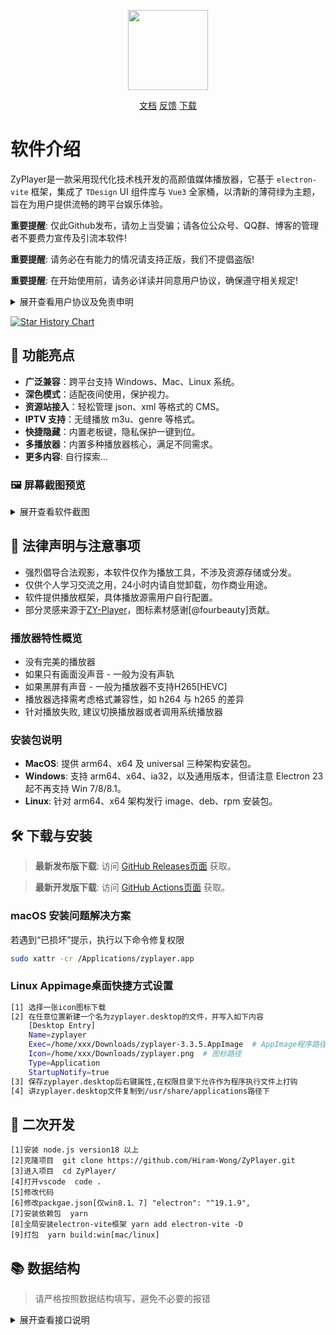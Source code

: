 <p align="center">
  <img width="128" src="https://s2.loli.net/2024/02/29/7Q1nVbhkHdSmo5D.png" >
</p>
<p align="center">
  <a href="https://github.com/Hiram-Wong/ZyPlayer/wiki" target="_blank">文档</a>
  <a href="https://github.com/Hiram-Wong/ZyPlayer/issues" target="_blank">反馈</a>
  <a href="https://github.com/Hiram-Wong/ZyPlayer/releases" target="_blank">下载</a>
</p>

# 软件介绍

ZyPlayer是一款采用现代化技术栈开发的高颜值媒体播放器，它基于 `electron-vite` 框架，集成了 `TDesign` UI 组件库与 `Vue3` 全家桶，以清新的薄荷绿为主题，旨在为用户提供流畅的跨平台娱乐体验。

**重要提醒**: 仅此Github发布，请勿上当受骗；请各位公众号、QQ群、博客的管理者不要费力宣传及引流本软件!

**重要提醒**: 请务必在有能力的情况请支持正版，我们不提倡盗版!

**重要提醒**: 在开始使用前，请务必详读并同意用户协议，确保遵守相关规定!

<details>
<summary>展开查看用户协议及免责申明</summary>
感谢您选择使用zyplayer(以下简称本软件)，在使用产品和服务之前，请您仔细阅读和理解以下声明:

1. 若您不同意本声明的任何内容，请您立即停止使用本软件。一旦您开始使用本软件产品和服务，则表示您已同意本声明的所有内容。
2. 本软件仅供个人学习、研究和技术交流使用，仅提供展示功能，所有数据资源均由用户自身制作提供，包括但不限于视频网站、媒体分享站点等。本软件无法控制这些资源的合法性、准确性、完整性或可用性，因此不对资源内容的真实性、合法性或适用性负责。
3. 由于数据源为用户自行制作，我们在此特别提醒, 视频或弹幕中可能出现的任何第三方广告、产品推广信息等相关内容，均系第三方(含用户)行为植入，非本软件策划或添加。请您在体验过程中保持警惕，对这类信息的真实性及合法性进行自主甄别，如用户遇诈骗因此产生的损失，本平台不承担任何责任。
4. 本软件利用网络爬虫技术获取部分数据，旨在为用户提供更全面的信息服务。包括不限于豆瓣(douban.com)、酷云(ky.live)、云合(enlightent.cn)、112114(112114.xyz), 值得注意的是这些网站的API未经过授权。用户在使用这些数据时可能面临法律风险，如因此导致的法律责任，用户应自行承担。
5. 本软件仅使用Iframe嵌入多家视频平台网站内容，包括但不限于爱奇艺(iqiyi.com)、腾讯视频(v.qq.com)、搜狐视频(tv.sohu.com)、聚力网(pptv.com)、360影视(360kan.com)及芒果TV(mgtv.com)等。对于用户在使用本软件过程中对如上网站进行的任何操作，本软件不承担任何责任。
6. 本软件具备资源嗅探特性，可能会引发第三方数据的隐私和安全风险。用户在使用该特性时，需自行承担可能产生的信息泄露或滥用风险，并对其后果负全部责任。
7. 本软件含“去广告”选项以增强体验，我们不鼓励任何侵犯版权或违反服务提供商条款的行为。启用前，请确保您的操作符合法律及服务商规则，并知悉可能的兼容性局限。
8. 为遵守网络安全法的内容审核要求，本软件不提供弹幕发送服务。关于弹幕展示，受限于本地性能未做数据清理，可能存在不良言论，请勿相信因此引起非必的要麻烦。同时如果用户通过任何渠道发表不良言论行为，该行为与本软件无关。我们呼吁用户文明用语，共同维护网络健康环境。
9. 我们深知您的隐私无价。因此，本软件绝不收集任何用户数据，除了必要的WebDev备份（此过程由专业第三方严格管理）外，所有信息均严格本地存储，确保您的数据仅在您掌控之中。此软件不与任何第三方共享您的任何信息。
10. 赞赏行为纯属自愿，旨在表达对开源软件作者或贡献者的支持和感谢，并非购买商品或服务的交易行为。赞赏者应当清楚理解，赞赏款项不享有任何商品或服务的保证，也不构成任何形式的合同关系。
11. 您在使用本软件时需自行负责所有操作和使用结果。本软件不对您通过使用本软件获取的任何内容负责，包括但不限于媒体资源的准确性、版权合规性、完整性、安全性和可用性。对于任何因使用本软件导致的损失、损害或法律纠纷，不承担任何责任。
12. 您在使用本软件时必须遵守您所在国家/地区的相关法律法规，禁止使用本软件进行任何违反法律法规的活动，包括但不限于制作、上传、传播、存储任何违法、侵权、淫秽、诽谤、恶意软件等内容。如您违反相关法律法规，需自行承担法律责任。
13. 本免责声明适用于本软件的所有用户。本软件保留随时修改、更新本声明的权利，并以Github Readme、软件更新等形式通知用户。请您定期查阅并遵守最新的免责声明。

请您在使用本软件之前认真阅读并理解本免责声明的所有内容，感谢您的理解和支持。

</details>

[![Star History Chart](https://api.star-history.com/svg?repos=Hiram-Wong/ZyPlayer&type=Date)](https://star-history.com/#Hiram-Wong/ZyPlayer&Date)

## 🎉 功能亮点

- **广泛兼容**：跨平台支持 Windows、Mac、Linux 系统。
- **深色模式**：适配夜间使用，保护视力。
- **资源站接入**：轻松管理 json、xml 等格式的 CMS。
- **IPTV 支持**：无缝播放 m3u、genre 等格式。
- **快捷隐藏**：内置老板键，隐私保护一键到位。
- **多播放器**：内置多种播放器核心，满足不同需求。
- **更多内容**: 自行探索...

### 🖼️ 屏幕截图预览

<details>
<summary>展开查看软件截图</summary>

|                            影视(首页)                            |                            影视(搜索)                            |
| :--------------------------------------------------------------: | :--------------------------------------------------------------: |
| ![影视-首页](https://s2.loli.net/2024/07/20/T8diRvA1q2QaJmP.png) | ![影视-搜索](https://s2.loli.net/2024/07/20/utwCUsVG6c7ShRJ.png) |
|                            影视(播放)                            |                            解析(首页)                            |
| ![影视播放](https://s2.loli.net/2024/07/20/DNFBu3LphASROVy.png)  | ![解析-首页](https://s2.loli.net/2024/07/20/JZANVebW4EHOU7I.png) |
|                            直播(首页)                            |                            直播(播放)                            |
| ![直播-首页](https://s2.loli.net/2024/07/20/ucxSw3nR2EahG59.png) | ![直播-播放](https://s2.loli.net/2024/07/20/jYEFc6NOwtdWJBV.png) |
|                             历史记录                             |                               设置                               |
| ![历史记录](https://s2.loli.net/2024/07/20/DiYsx4fbcH3KU6T.png)  |   ![设置](https://s2.loli.net/2024/07/20/QeaDxZ2IYCFoVki.png)    |

</details>

## 🌴 法律声明与注意事项

- 强烈倡导合法观影，本软件仅作为播放工具，不涉及资源存储或分发。
- 仅供个人学习交流之用，24小时内请自觉卸载，勿作商业用途。
- 软件提供播放框架，具体播放源需用户自行配置。
- 部分灵感来源于[ZY-Player](https://github.com/Hunlongyu/ZY-Player)，图标素材感谢[@fourbeauty]贡献。

### 播放器特性概览

- 没有完美的播放器
- 如果只有画面没声音 - 一般为没有声轨
- 如果黑屏有声音 - 一般为播放器不支持H265[HEVC]
- 播放器选择需考虑格式兼容性，如 h264 与 h265 的差异
- 针对播放失败, 建议切换播放器或者调用系统播放器

### 安装包说明

- **MacOS**: 提供 arm64、x64 及 universal 三种架构安装包。
- **Windows**: 支持 arm64、x64、ia32，以及通用版本，但请注意 Electron 23 起不再支持 Win 7/8/8.1。
- **Linux**: 针对 arm64、x64 架构发行 image、deb、rpm 安装包。

## 🛠️ 下载与安装

> **最新发布版下载**: 访问 [GitHub Releases页面](https://github.com/Hiram-Wong/ZyPlayer/releases) 获取。

> **最新开发版下载**: 访问 [GitHub Actions页面](https://github.com/Hiram-Wong/ZyPlayer/actions) 获取。

### macOS 安装问题解决方案

若遇到“已损坏”提示，执行以下命令修复权限

```bash
sudo xattr -cr /Applications/zyplayer.app
```

### Linux Appimage桌面快捷方式设置

```bash
[1] 选择一张icon图标下载
[2] 在任意位置新建一个名为zyplayer.desktop的文件，并写入如下内容
    [Desktop Entry]
    Name=zyplayer
    Exec=/home/xxx/Downloads/zyplayer-3.3.5.AppImage  # AppImage程序路径
    Icon=/home/xxx/Downloads/zyplayer.png  # 图标路径
    Type=Application
    StartupNotify=true
[3] 保存zyplayer.desktop后右键属性,在权限目录下允许作为程序执行文件上打钩
[4] 讲zyplayer.desktop文件复制到/usr/share/applications路径下
```

## 🚗 二次开发

```
[1]安装 node.js version18 以上
[2]克隆项目  git clone https://github.com/Hiram-Wong/ZyPlayer.git
[3]进入项目  cd ZyPlayer/
[4]打开vscode  code .
[5]修改代码
[6]修改packgae.json[仅win8.1、7] "electron": "^19.1.9",
[7]安装依赖包  yarn
[8]全局安装electron-vite框架 yarn add electron-vite -D
[9]打包  yarn build:win[mac/linux]
```

## 📚 数据结构

> 请严格按照数据结构填写，避免不必要的报错

<details>
<summary>展开查看接口说明</summary>

> 配置导入格式(备份数据建议此格式)

```json
{
  "analyze": [
    {
      "id": "fddfb425-6fd9-0b39-459f-a21f69739a6e", // id唯一值不可重复,不能数字,建议 uuid
      "name": "纯净", // 名称
      "url": "https://im1907.top/?jx=", // 解析源地址
      "isActive": true // 是否启用 true启用 false 禁用
    }
  ],
  "iptv": [
    {
      "id": "993841fe-5e91-5e5d-35d6-5be81822960b", // id唯一值不可重复,不能数字,建议 uuid
      "name": "APTV", // 名称
      "url": "https://ghproxy.com/https://raw.githubusercontent.com/Kimentanm/aptv/master/m3u/iptv.m3u", // 直播源地址
      "type": "remote", // remote为远程m3u local本地m3u文件路径
      "isActive": true, // 是否启用 true启用 false 禁用
      "epg": "https://epg.112114.xyz/" // 电子节目单地址
    }
  ],
  "channel": [
    {
      "id": "0ede1ecd-de69-1042-15d9-4e5e9e3bb897", // id唯一值不可重复,不能数字,建议 uuid
      "name": "CCTV6", // 名称
      "url": "http://dbiptv.sn.chinamobile.com/PLTV/88888890/224/3221226393/index.m3u8", // 播放地址
      "group": "央视" // 分组
    }
  ],
  "sites": [
    {
      "id": "51793af6-c923-5504-85db-0ef686624dec", // id唯一值不可重复,不能数字,建议 uuid
      "name": "39影视", // 名称
      "api": "https://www.39kan.com/api.php/provide/vod/", // 站点源地址
      "playUrl": "", // 配合解析去url地址
      "search": 1, // 0:关闭 1:聚合搜索 2:本站搜索
      "group": "切片", // 分组
      "isActive": true, // 是否启用 true启用 false 禁用
      "type": 1, // 0:cms(xml) 1:cms(json) 2:drpy 3:app(v3) 4:app(v1)
      "ext": "", // 扩展参数
      "categories": "电视,影视" // 按顺序展示所配置的分类 不配置则默认展示所有分类
    }
  ],
  "drive": [
    {
      "id": "3293dc45-cf14-9c66-3028-5b7765b240b7", // id唯一值不可重复,不能数字,建议 uuid
      "name": "🙋丫仙女", // 名称
      "server": "http://alist.xiaoya.pro/", // 网盘地址
      "startPage": "", // 开始页路径
      "search": false, // 是否支持搜索 true启用 false 禁用
      "headers": null, // 请求头
      "params": null, // 参数
      "isActive": true // 是否启用 true启用 false 禁用
    }
  ],
  "setting": [
    {
      "version": "3.3.2", // [3.3.2版本启用]当前版本 (一定要根据实际填写,不然数据库执行会报错)
      "theme": "auto", // 主题 auto:跟随系统 light:亮色 dark:暗色
      "lang": "zh_CN", // [3.3.4版本启用]语言 zh_CN:中文 en_US:英文
      "defaultHot": "kylive", // 热搜 kylive:酷云数据 enlightent:云合数据
      "defaultSearchRecommend": "site", // 搜索推荐 site:站点 quark:夸克 baidu:百度 douban:豆瓣  弃用
      "defaultSearchType": "site", // 全局搜索模式 site:本站 group:组内 all:全部
      "defaultCheckModel": true, // [弃用] 忘了干嘛的
      "defaultChangeModel": false, // [弃用] 忘了干嘛的
      "pauseWhenMinimize": false, // [弃用] 最小化时暂停
      "defaultIptvEpg": "https://epg.112114.eu.org/", // iptv epg
      "defaultIptvLogo": "https://epg.112114.eu.org/logo/", // iptv logo
      "iptvSkipIpv6": true, // iptv是否跳过ipv6节目
      "iptvThumbnail": true, // iptv是否显示缩略图
      "iptvStatus": true, // iptv是否检测延迟
      "defaultSite": "51793af6-c923-5504-85db-0ef686624dec", // site 默认源标识
      "defaultIptv": "993841fe-5e91-5e5d-35d6-5be81822960b", // iptv 默认源标识
      "defaultAnalyze": "fddfb425-6fd9-0b39-459f-a21f69739a6e", // analyze 默认源标识
      "defaultDrive": "3293dc45-cf14-9c66-3028-5b7765b240b7", // drive 默认源标识
      "defaultViewCasual": "", // [3.3.4版本启用]心性看地址
      "barrage": {
        "url": "", // 弹幕地址
        "key": "danmuku", // 弹幕接口返回数据对应的key
        "support": ["qq", "qiyi", "youku", "mgtv"], // 弹幕支持的线路
        "start": "0", // 弹幕接口返回数据对应的开始时间的位置
        "mode": "1", // 弹幕接口返回数据对应的位置的位置
        "color": "2", // 弹幕接口返回数据对应的颜色的位置
        "content": "4" // 弹幕接口返回数据对应的内容的位置
      }, // [3.3.4版本启用]弹幕参数
      "analyzeFlag": ["youku", "qq", "iqiyi", "qiyi", "letv", "sohu", "tudou", "pptv", "mgtv"], // 解析标识
      "broadcasterType": "xgplayer", // [3.3.4版本弃用,使用playerMode参数]播放器 xgplayer:西瓜 dplayer:呆呆 custom:自定义结合externalPlayer
      "externalPlayer": "", // [3.3.4版本弃用,使用playerMode参数]播放器为custom,调用此处系统命令
      "playerMode": {
        "type": "xgplayer", // 播放器 xgplayer:西瓜 dplayer:呆呆 custom:自定义结合external
        "external": "" // 播放器为custom,调用此处系统命令
      }, // [3.3.4版本启用]
      "softSolution": false, // 是否使用软解 预留
      "communitySubscribe": "", // 社区地址 预留
      "skipStartEnd": false, // [3.3.5版本弃用, pinia存储]是否跳过首尾空白
      "agreementMask": true, // 是否同意协议
      "recordShortcut": "Shift+Command+Z", // 录制快捷键
      "snifferType": "pie", // [3.3.4版本弃用,使用snifferMode参数]嗅探模式 pie iframe
      "snifferMode": {
        "type": "pie", // 嗅探模式 pie iframe custom
        "url": "" // 当 type 为 custom 时填写自定义地址
      }, // [3.3.4版本启用]
      "selfBoot": false, // 是否开机自启动
      "hardwareAcceleration": true, // 是否启用硬件加速
      "ua": "Mozilla/5.0 (Macintosh; Intel Mac OS X 10_15_7) AppleWebKit/537.36 (KHTML, like Gecko) Chrome/112.0.0.0 Safari/537.36", // UA
      "webdevUrl": "https://dav.jianguoyun.com/dav/", // [3.3.4版本弃用,使用webdev参数]webdev同步盘地址 用于备份
      "webdevUsername": "", // [3.3.4版本弃用,使用webdev参数]webdev用户名 用于备份
      "webdevPassword": "", // [3.3.4版本弃用,使用webdev参数]webdev密码 用于备份
      "webdev": {
        "sync": false, // 自动同步
        "data": {
          "url": "https://dav.jianguoyun.com/dav/", // webdev同步盘地址
          "user": "", // webdev用户名
          "password": "" // webdev密码
        } // webdev 用于备份
      }, // [3.3.4版本启用]
      "restoreWindowPositionAndSize": false, // 弃用
      "windowPosition": {
        "status": false, // 是否记录窗口位置
        "position": {
          "width": 1000,
          "height": 640
        }, // 窗口位置 [3.3.7版本弃用, 使用position_main｜position_play参数]
        "position_main": {
          "width": 1000,
          "height": 640
        }, // 窗口位置 [3.3.7版本启用] 记录主窗口位置
        "position_play": {
          "width": 875,
          "height": 550
        } // 窗口位置 [3.3.7版本启用] 记录播放窗口位置
      },
      "debug": false, // [3.3.7版本启用] 用于在线调试和嗅探页面弹出
      "defaultFilterType": "off", // [3.3.7版本启用] 用于影视搜索过滤关键词
      "timeout": 5000 // [3.3.5版本启用] 用于调整全局请求超时事件, 单位毫秒
    }
  ]
}
```

> 一键配置格式(初次使用建议此格式, 仅支持导入源数据和设置默认源标识)

```json
{
  "analyze": {
    "default": "fddfb425-6fd9-0b39-459f-a21f69739a6e", // 默认标识 对应需设置为默认的id
    "data": [
      {
        "id": "fddfb425-6fd9-0b39-459f-a21f69739a6e", // id唯一值不可重复,不能数字,建议 uuid
        "name": "纯净", // 名称
        "url": "https://im1907.top/?jx=", // 解析源地址
        "isActive": true // 是否启用 true启用 false 禁用
      }
    ]
  },
  "iptv": {
    "default": "993841fe-5e91-5e5d-35d6-5be81822960b", // 默认标识 对应需设置为默认的id
    "data": [
      {
        "id": "993841fe-5e91-5e5d-35d6-5be81822960b", // id唯一值不可重复,不能数字,建议 uuid
        "name": "APTV", // 名称
        "url": "https://ghproxy.com/https://raw.githubusercontent.com/Kimentanm/aptv/master/m3u/iptv.m3u", // 直播源地址
        "type": "remote", // remote为远程m3u local本地m3u文件路径
        "isActive": true, // 是否启用 true启用 false 禁用
        "epg": "https://epg.112114.xyz/" // 电子节目单地址
      }
    ]
  },
  "sites": {
    "default": "51793af6-c923-5504-85db-0ef686624dec", // 默认标识 对应需设置为默认的id
    "data": [
      {
        "id": "51793af6-c923-5504-85db-0ef686624dec", // id唯一值不可重复,不能数字,建议 uuid
        "name": "39影视", // 名称
        "api": "https://www.39kan.com/api.php/provide/vod/", // 站点源地址
        "playUrl": "", // 配合解析去url地址
        "search": 1, // 0:关闭 1:聚合搜索 2:本站搜索
        "group": "切片", // 分组
        "isActive": true, // 是否启用 true启用 false 禁用
        "type": 1, // 0:cms(xml) 1:cms(json) 2:drpy 3:app(v3) 4:app(v1)
        "ext": "", // 扩展参数
        "categories": "电视,影视" // 按顺序展示所配置的分类 不配置则默认展示所有分类
      }
    ]
  },
  "drive": {
    "default": "3293dc45-cf14-9c66-3028-5b7765b240b7", // 默认标识 对应需设置为默认的id
    "data": [
      {
        "id": "3293dc45-cf14-9c66-3028-5b7765b240b7", // id唯一值不可重复,不能数字,建议 uuid
        "name": "🙋丫仙女", // 名称
        "server": "http://alist.xiaoya.pro/", // 网盘地址
        "startPage": "", // 开始页路径
        "search": false, // 是否支持搜索 true启用 false 禁用
        "headers": null, // 请求头
        "params": null, // 参数
        "isActive": true // 是否启用 true启用 false 禁用
      }
    ]
  }
}
```

</details>
